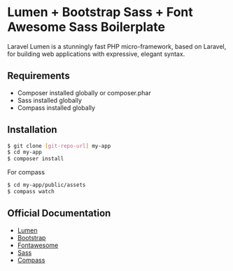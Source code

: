 # Lumen + Bootstrap Sass + Font Awesome Sass Boilerplate

Laravel Lumen is a stunningly fast PHP micro-framework, based on Laravel, for building web applications with expressive, elegant syntax.


## Requirements


  - Composer installed globally or composer.phar
  - Sass installed globally
  - Compass installed globally


## Installation

```sh
$ git clone [git-repo-url] my-app
$ cd my-app
$ composer install
```

For compass
```sh
$ cd my-app/public/assets
$ compass watch
```


## Official Documentation
  - [Lumen](http://lumen.laravel.com/docs)
  - [Bootstrap](http://getbootstrap.com/)
  - [Fontawesome](http://fontawesome.io/icons/)
  - [Sass](http://sass-lang.com/documentation/file.SASS_REFERENCE.html)
  - [Compass](http://compass-style.org/help/)
